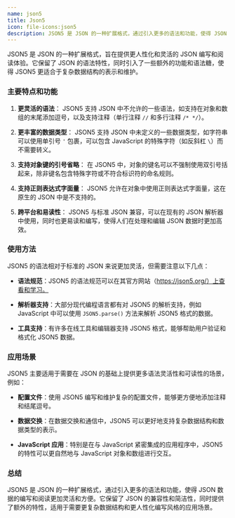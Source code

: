 ```yaml
---
name: json5
title: Json5
icon: file-icons:json5
description: JSON5 是 JSON 的一种扩展格式，通过引入更多的语法和功能，使得 JSON 数据的编写和阅读更加灵活和方便。它保留了 JSON 的兼容性和简洁性，同时提供了额外的特性，适用于需要更复杂数据结构和更人性化编写风格的应用场景。
---
```


JSON5 是 JSON 的一种扩展格式，旨在提供更人性化和灵活的 JSON 编写和阅读体验。它保留了 JSON 的语法特性，同时引入了一些额外的功能和语法糖，使得 JSON5 更适合于复杂数据结构的表示和维护。

### 主要特点和功能

1. **更灵活的语法**：
   JSON5 支持 JSON 中不允许的一些语法，如支持在对象和数组的末尾添加逗号，以及支持注释（单行注释 `//` 和多行注释 `/* */`）。

2. **更丰富的数据类型**：
   JSON5 支持 JSON 中未定义的一些数据类型，如字符串可以使用单引号 `'` 包裹，可以包含 JavaScript 的特殊字符（如反斜杠 `\`）而不需要转义。

3. **支持对象键的引号省略**：
   在 JSON5 中，对象的键名可以不强制使用双引号括起来，除非键名包含特殊字符或不符合标识符的命名规则。

4. **支持正则表达式字面量**：
   JSON5 允许在对象中使用正则表达式字面量，这在原生的 JSON 中是不支持的。

5. **跨平台和易读性**：
   JSON5 与标准 JSON 兼容，可以在现有的 JSON 解析器中使用，同时也更易读和编写，使得人们在处理和编辑 JSON 数据时更加高效。

### 使用方法

JSON5 的语法相对于标准的 JSON 来说更加灵活，但需要注意以下几点：

- **语法规范**：JSON5 的语法规范可以在其官方网站（https://json5.org/）上查看和学习。
- **解析器支持**：大部分现代编程语言都有对 JSON5 的解析支持，例如 JavaScript 中可以使用 `JSON5.parse()` 方法来解析 JSON5 格式的数据。

- **工具支持**：有许多在线工具和编辑器支持 JSON5 格式，能够帮助用户验证和格式化 JSON5 数据。

### 应用场景

JSON5 主要适用于需要在 JSON 的基础上提供更多语法灵活性和可读性的场景，例如：

- **配置文件**：使用 JSON5 编写和维护复杂的配置文件，能够更方便地添加注释和结尾逗号。

- **数据交换**：在数据交换和通信中，JSON5 可以更好地支持复杂数据结构和数据类型的表示。

- **JavaScript 应用**：特别是在与 JavaScript 紧密集成的应用程序中，JSON5 的特性可以更自然地与 JavaScript 对象和数组进行交互。

### 总结

JSON5 是 JSON 的一种扩展格式，通过引入更多的语法和功能，使得 JSON 数据的编写和阅读更加灵活和方便。它保留了 JSON 的兼容性和简洁性，同时提供了额外的特性，适用于需要更复杂数据结构和更人性化编写风格的应用场景。
